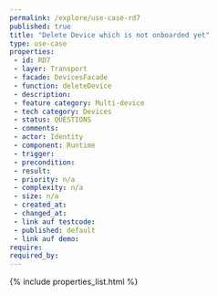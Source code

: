 ```yaml
---
permalink: /explore/use-case-rd7
published: true
title: "Delete Device which is not onboarded yet"
type: use-case
properties:
 - id: RD7
 - layer: Transport
 - facade: DevicesFacade
 - function: deleteDevice
 - description: 
 - feature category: Multi-device
 - tech category: Devices
 - status: QUESTIONS
 - comments: 
 - actor: Identity
 - component: Runtime
 - trigger: 
 - precondition: 
 - result: 
 - priority: n/a
 - complexity: n/a
 - size: n/a
 - created_at: 
 - changed_at: 
 - link auf testcode: 
 - published: default
 - link auf demo: 
require:
required_by:
---
```

{% include properties_list.html %}
